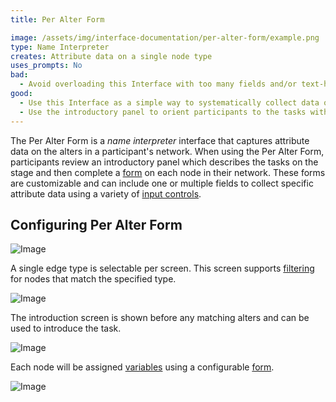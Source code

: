 ```yaml
---
title: Per Alter Form

image: /assets/img/interface-documentation/per-alter-form/example.png
type: Name Interpreter
creates: Attribute data on a single node type
uses_prompts: No
bad:
  - Avoid overloading this Interface with too many fields and/or text-heavy prompts. Instead, consider taking advantage of other more interactive Interfaces, such as the [Categorical Bin](../interface-documentation/categorical-bin) and [Ordinal Bin](../interface-documentation/ordinal-bin), to ease participant burden.
good:
  - Use this Interface as a simple way to systematically collect data on alters.
  - Use the introductory panel to orient participants to the tasks within the form they will complete for each alter.
---
```


The Per Alter Form is a _name interpreter_ interface that captures attribute data on the alters in a participant's network. When using the Per Alter Form, participants review an introductory panel which describes the tasks on the stage and then complete a [form](../key-concepts/forms) on each node in their network. These forms are customizable and can include one or multiple fields to collect specific attribute data using a variety of [input controls](../key-concepts/input-controls).

## Configuring Per Alter Form

![Image](/assets/img/interface-documentation/per-alter-form/add-screen.png)

A single edge type is selectable per screen. This screen supports [filtering](../key-concepts/network-filtering) for nodes that match the specified type.

![Image](/assets/img/interface-documentation/per-alter-form/architect-node-type.png)

The introduction screen is shown before any matching alters and can be used to introduce the task.

![Image](/assets/img/interface-documentation/per-alter-form/architect-intro.png)

Each node will be assigned [variables](../reference/variable-types) using a configurable [form](../key-concepts/forms).

![Image](/assets/img/interface-documentation/per-alter-form/architect-form.png)
